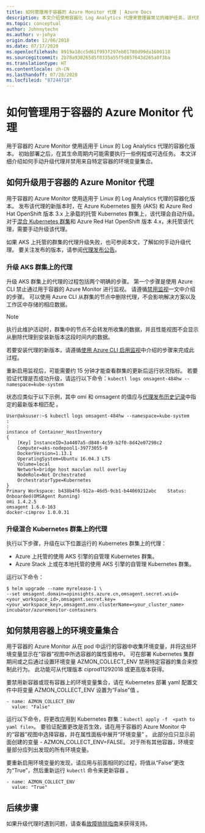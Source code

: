 ```yaml
---
title: 如何管理用于容器的 Azure Monitor 代理 | Azure Docs
description: 本文介绍使用容器化 Log Analytics 代理来管理最常见的维护任务，该代理由用于容器的 Azure Monitor 使用。
ms.topic: conceptual
author: Johnnytechn
ms.author: v-johya
origin.date: 12/06/2018
ms.date: 07/17/2020
ms.openlocfilehash: 8919a18cc5d61f993f297eb01780d99da1600118
ms.sourcegitcommit: 2b78a930265d5f0335a55f5d857643d265a0f3ba
ms.translationtype: HT
ms.contentlocale: zh-CN
ms.lasthandoff: 07/28/2020
ms.locfileid: "87244718"
---
```

# <a name="how-to-manage-the-azure-monitor-for-containers-agent"></a>如何管理用于容器的 Azure Monitor 代理
<!--Customized in MC: Not available about Azure OpenShift feature-->

用于容器的 Azure Monitor 使用适用于 Linux 的 Log Analytics 代理的容器化版本。 初始部署之后，在其生命周期内可能需要执行一些例程或可选任务。 本文详细介绍如何手动升级代理并禁用来自特定容器的环境变量集合。 

## <a name="how-to-upgrade-the-azure-monitor-for-containers-agent"></a>如何升级用于容器的 Azure Monitor 代理

用于容器的 Azure Monitor 使用适用于 Linux 的 Log Analytics 代理的容器化版本。 发布该代理的新版本时，在 Azure Kubernetes 服务 (AKS) 和 Azure Red Hat OpenShift 版本 3.x 上承载的托管 Kubernetes 群集上，该代理会自动升级。 对于[混合 Kubernetes 群集](container-insights-hybrid-setup.md)和 Azure Red Hat OpenShift 版本 4.x，未托管该代理，需要手动升级该代理。

如果 AKS 上托管的群集的代理升级失败，也可参阅本文，了解如何手动升级代理。 要关注发布的版本，请参阅[代理发布公告](https://github.com/microsoft/docker-provider/tree/ci_feature_prod)。

### <a name="upgrade-agent-on-aks-cluster"></a>升级 AKS 群集上的代理

升级 AKS 群集上的代理的过程包括两个明确的步骤。 第一个步骤是使用 Azure CLI 禁止通过用于容器的 Azure Monitor 进行监视。 请遵循[禁用监视](container-insights-optout.md?#azure-cli)一文中介绍的步骤。 可以使用 Azure CLI 从群集的节点中删除代理，不会影响解决方案以及工作区中存储的相应数据。 

>[!NOTE]
>执行此维护活动时，群集中的节点不会转发所收集的数据，并且性能视图不会显示从删除代理到安装新版本这段时间内的数据。 
>

若要安装代理的新版本，请遵循[使用 Azure CLI 启用监视](container-insights-enable-new-cluster.md#enable-using-azure-cli)中介绍的步骤来完成此过程。  

重新启用监视后，可能需要约 15 分钟才能查看群集的更新后运行状况指标。 若要验证代理是否成功升级，请运行以下命令：`kubectl logs omsagent-484hw --namespace=kube-system`

状态应类似于以下示例，其中 omi 和 omsagent 的值应与[代理发布历史记录](https://github.com/microsoft/docker-provider/tree/ci_feature_prod)中指定的最新版本相匹配 。  

    User@aksuser:~$ kubectl logs omsagent-484hw --namespace=kube-system
    :
    :
    instance of Container_HostInventory
    {
        [Key] InstanceID=3a4407a5-d840-4c59-b2f0-8d42e07298c2
        Computer=aks-nodepool1-39773055-0
        DockerVersion=1.13.1
        OperatingSystem=Ubuntu 16.04.3 LTS
        Volume=local
        Network=bridge host macvlan null overlay
        NodeRole=Not Orchestrated
        OrchestratorType=Kubernetes
    }
    Primary Workspace: b438b4f6-912a-46d5-9cb1-b44069212abc    Status: Onboarded(OMSAgent Running)
    omi 1.4.2.5
    omsagent 1.6.0-163
    docker-cimprov 1.0.0.31

### <a name="upgrade-agent-on-hybrid-kubernetes-cluster"></a>升级混合 Kubernetes 群集上的代理

执行以下步骤，升级在以下位置运行的 Kubernetes 群集上的代理：

* Azure 上托管的使用 AKS 引擎的自管理 Kubernetes 群集。
* Azure Stack 上或在本地托管的使用 AKS 引擎的自管理 Kubernetes 群集。

运行以下命令：

```
$ helm upgrade --name myrelease-1 \
--set omsagent.domain=opinsights.azure.cn,omsagent.secret.wsid=<your_workspace_id>,omsagent.secret.key=<your_workspace_key>,omsagent.env.clusterName=<your_cluster_name> incubator/azuremonitor-containers
```

## <a name="how-to-disable-environment-variable-collection-on-a-container"></a>如何禁用容器上的环境变量集合

用于容器的 Azure Monitor 从在 pod 中运行的容器中收集环境变量，并将这些环境变量显示在“容器”视图中所选容器的属性窗格中。 可在部署 Kubernetes 集群期间或之后通过设置环境变量 AZMON_COLLECT_ENV 禁用特定容器的集合来控制此行为。 此功能可从代理版本 ciprod11292018 或更高版本获得。  

要禁用新容器或现有容器上的环境变量集合，请在 Kubernetes 部署 yaml 配置文件中将变量 AZMON_COLLECT_ENV 设置为“False”值 。 

```  
- name: AZMON_COLLECT_ENV  
  value: "False"  
```  

运行以下命令，将更改应用到 Kubernetes 群集：`kubectl apply -f  <path to yaml file>`。
要验证配置更改是否生效，请在用于容器的 Azure Monitor 中的“容器”视图中选择容器，并在属性面板中展开“环境变量” 。  此部分应只显示前面创建的变量 - AZMON_COLLECT_ENV=FALSE。 对于所有其他容器，环境变量部分应列出发现的所有环境变量。

要重新启用环境变量的发现，请应用与前面相同的过程，将值从“False”更改为“True”，然后重新运行 `kubectl` 命令来更新容器 。  

```  
- name: AZMON_COLLECT_ENV  
  value: "True"  
```  

## <a name="next-steps"></a>后续步骤

如果升级代理时遇到问题，请查看[故障排除指南](container-insights-troubleshoot.md)来获得支持。

